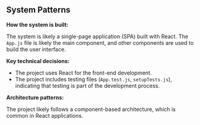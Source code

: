 ## System Patterns

**How the system is built:**

The system is likely a single-page application (SPA) built with React. The `App.js` file is likely the main component, and other components are used to build the user interface.

**Key technical decisions:**

*   The project uses React for the front-end development.
*   The project includes testing files (`App.test.js`, `setupTests.js`), indicating that testing is part of the development process.

**Architecture patterns:**

The project likely follows a component-based architecture, which is common in React applications.
